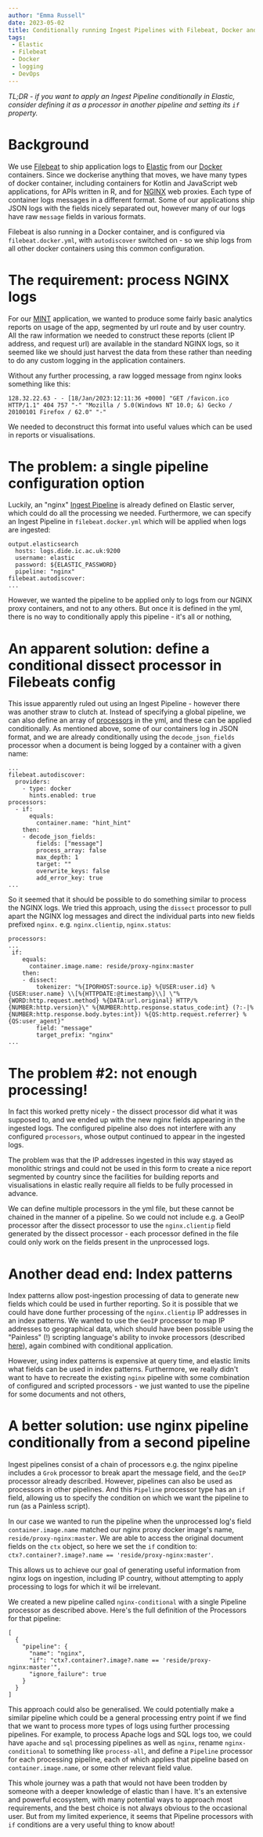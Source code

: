 ```yaml
---
author: "Emma Russell"
date: 2023-05-02
title: Conditionally running Ingest Pipelines with Filebeat, Docker and Elastic
tags:
 - Elastic
 - Filebeat
 - Docker
 - logging
 - DevOps
---
```


*TL;DR - if you want to apply an Ingest Pipeline conditionally in Elastic, consider defining it as a processor in another 
pipeline and setting its `if` property.*

# Background #

We use [Filebeat](https://www.elastic.co/beats/filebeat) to ship application logs to [Elastic](https://www.elastic.co/) 
from our [Docker](https://www.docker.com/nginx) containers. Since we dockerise anything that moves, 
we have many types of docker container, including containers for Kotlin and JavaScript web applications, for APIs written 
in R, and for [NGINX](https://www.nginx.com/) web proxies. Each type of container logs messages in a different format. 
Some of our applications ship JSON logs with the fields nicely separated out, however many of our logs have raw `message` 
fields in various formats.

Filebeat is also running in a Docker container, and is configured via `filebeat.docker.yml`, with `autodiscover` switched 
on - so we ship logs from all other docker containers using this common configuration.

# The requirement: process NGINX logs #

For our [MINT](https://mint.dide.ic.ac.uk/) application, we wanted to produce some fairly basic analytics reports on
usage of the app, segmented by url route and by user country. All the raw information we needed to construct these 
reports (client IP address, and request url) are available in the standard NGINX logs, so it seemed like we should just 
harvest the data from these rather than needing to do any custom logging in the application containers.

Without any further processing, a raw logged message from nginx looks something like this:
```
128.32.22.63 - - [18/Jan/2023:12:11:36 +0000] "GET /favicon.ico HTTP/1.1" 404 757 "-" "Mozilla / 5.0(Windows NT 10.0; &) Gecko / 20100101 Firefox / 62.0" "-"
```

We needed to deconstruct this format into useful values which can be used in reports or visualisations.

# The problem: a single pipeline configuration option #

Luckily, an "nginx" [Ingest Pipeline](https://www.elastic.co/guide/en/elasticsearch/reference/current/ingest.html) is 
already defined on Elastic server, which could do all the processing we needed. Furthermore, we can specify an Ingest 
Pipeline in `filebeat.docker.yml` which will be applied when logs are ingested:
```
output.elasticsearch
  hosts: logs.dide.ic.ac.uk:9200
  username: elastic
  password: ${ELASTIC_PASSWORD}
  pipeline: "nginx"
filebeat.autodiscover:
...      
```

However, we wanted the pipeline to be applied only to logs from our NGINX proxy containers, and not to any others. But 
once it is defined in the yml, there is no way to conditionally apply this pipeline - it's all or nothing,


# An apparent solution: define a conditional dissect processor in Filebeats config #

This issue apparently ruled out using an Ingest Pipeline - however there was another straw to clutch at. Instead of 
specifying a global pipeline, we can also define an array of [processors](https://www.elastic.co/guide/en/elasticsearch/reference/8.7/processors.html) 
in the yml, and these can be applied conditionally. As mentioned above, some of our containers log in JSON format, and 
we are already conditionally using the `decode_json_fields` processor when a document is being logged by a container
with a given name:
```
...
filebeat.autodiscover:
  providers:
    - type: docker
      hints.enabled: true
processors:
  - if:
      equals:
        container.name: "hint_hint"
    then:
    - decode_json_fields:
        fields: ["message"]
        process_array: false
        max_depth: 1
        target: ""
        overwrite_keys: false
        add_error_key: true
...        
```

So it seemed that it should be possible to do something similar to process the NGINX logs. We tried this approach,
using the `dissect` processor to pull apart the NGINX log messages and direct the individual parts into new fields 
prefixed `nginx.` e.g. `nginx.clientip`, `nginx.status`:

```
processors:
...
 if:
    equals:
      container.image.name: reside/proxy-nginx:master
    then:
    - dissect:
        tokenizer: "%{IPORHOST:source.ip} %{USER:user.id} %{USER:user.name} \\[%{HTTPDATE:@timestamp}\\] \"%{WORD:http.request.method} %{DATA:url.original} HTTP/%{NUMBER:http.version}\" %{NUMBER:http.response.status_code:int} (?:-|%{NUMBER:http.response.body.bytes:int}) %{QS:http.request.referrer} %{QS:user_agent}"
        field: "message"
        target_prefix: "nginx"
...        
```

# The problem #2: not enough processing! #

In fact this worked pretty nicely - the dissect processor did what it was supposed to, and we ended up with the new nginx fields
appearing in the ingested logs. The configured pipeline also does not interfere with any configured `processors`, whose
output continued to appear in the ingested logs. 

The problem was that the IP addresses ingested in this way stayed as monolithic strings and could not be used in this 
form to create a nice report segmented by country since the facilities for building reports and visualisations in elastic 
really require all fields to be fully processed in advance.

We can define multiple processors in the yml file, but these cannot be chained in the manner of a pipeline. So we could 
not include e.g. a GeoIP processor after the dissect processor to use the `nginx.clientip` field generated by the 
dissect processor - each processor defined in the file could only work on the fields present in the unprocessed logs.

# Another dead end: Index patterns #

Index patterns allow post-ingestion processing of data to generate new fields which could be used in further reporting.
So it is possible that we could have done further processing of the `nginx.clientip` IP addresses in an index patterns. We wanted to use 
the `GeoIP` processor to map IP addresses to geographical data, which should have been possible using the "Painless" (!) 
scripting language's ability to invoke processors 
(described [here](https://www.elastic.co/guide/en/elasticsearch/painless/master/painless-ingest.html#painless-ingest)),
again combined with conditional application.

However, using index patterns is expensive at query time, and elastic limits what fields can be used in index patterns.
Furthermore, we really didn't want to have to recreate the existing `nginx` pipeline with some combination of configured
and scripted processors - we just wanted to use the pipeline for some documents and not others,

# A better solution: use nginx pipeline conditionally from a second pipeline #

Ingest pipelines consist of a chain of processors e.g. the nginx pipeline includes a `Grok` processor to break apart the
message field, and the `GeoIP` processor already described. However, pipelines can also be used as processors in other
pipelines. And this `Pipeline` processor type has an `if` field, allowing us to specify the condition on which we want
the pipeline to run (as a Painless script).

In our case we wanted to run the pipeline when the unprocessed log's field `container.image.name` matched our nginx
proxy docker image's name, `reside/proxy-nginx:master`. We are able to access the original document fields on the `ctx`
object, so here we set the `if` condition to: `ctx?.container?.image?.name == 'reside/proxy-nginx:master'`.

This allows us to achieve our goal of generating useful information from nginx logs on ingestion, including IP country,
without attempting to apply processing to logs for which it wil be irrelevant.

We created a new pipeline called `nginx-conditional` with a single Pipeline processor as described above. Here's the 
full definition of the Processors for that pipeline:
```
[
  {
    "pipeline": {
      "name": "nginx",
      "if": "ctx?.container?.image?.name == 'reside/proxy-nginx:master'",
      "ignore_failure": true
    }
  }
]
```            

This approach could also be generalised. We could potentially make a similar pipeline which could be a general
processing entry point if we find that we want to process more types of logs using further processing pipelines.
For example, to process Apache logs and SQL logs too, we could have `apache` and `sql` processing pipelines as well as
`nginx`, rename `nginx-conditional` to something like `process-all`, and define a `Pipeline` processor for each
processing pipeline, each of which applies that pipeline based on `container.image.name`, or some other relevant field value.

This whole journey was a path that would not have been trodden by someone with a deeper knowledge of elastic than I have.
It's an extensive and powerful ecosystem, with many potential ways to approach most requirements, and the best choice is
not always obvious to the occasional user. But from my limited experience, it seems that Pipeline processors with `if`
conditions are a very useful thing to know about!
